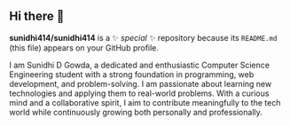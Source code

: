 ## Hi there 👋


**sunidhi414/sunidhi414** is a ✨ _special_ ✨ repository because its `README.md` (this file) appears on your GitHub profile.

I am Sunidhi D Gowda, a dedicated and enthusiastic Computer Science Engineering student with a strong foundation in programming, web development, and problem-solving. I am passionate about learning new technologies and applying them to real-world problems. With a curious mind and a collaborative spirit, I aim to contribute meaningfully to the tech world while continuously growing both personally and professionally.

